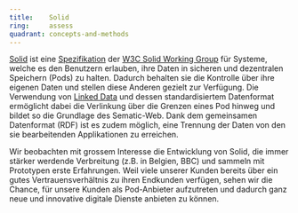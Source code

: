 ```yaml
---
title:    Solid  
ring:     assess  
quadrant: concepts-and-methods
---
```


[Solid][solid] ist eine [Spezifikation][spez] der [W3C Solid Working Group][solid-working-group] für Systeme, welche es den Benutzern erlauben, ihre Daten in sicheren und dezentralen Speichern (Pods) zu halten. Dadurch behalten sie die Kontrolle über ihre eigenen Daten und stellen diese Anderen gezielt zur Verfügung. Die Verwendung von [Linked Data][linked-data] und dessen standardisiertem Datenformat ermöglicht dabei die Verlinkung über die Grenzen eines Pod hinweg und bildet so die Grundlage des Sematic-Web. Dank dem gemeinsamen Datenformat (RDF) ist es zudem möglich, eine Trennung der Daten von den sie bearbeitenden Applikationen zu erreichen.

Wir beobachten mit grossem Interesse die Entwicklung von Solid, die immer stärker werdende Verbreitung (z.B. in Belgien, BBC) und sammeln mit Prototypen erste Erfahrungen. Weil viele unserer Kunden bereits über ein gutes
Vertrauensverhältnis zu ihren Endkunden verfügen, sehen wir die Chance, für unsere Kunden als Pod-Anbieter aufzutreten
und dadurch ganz neue und innovative digitale Dienste anbieten zu können.

[solid]: https://solidproject.org/
[spez]: https://github.com/solid/specification
[solid-working-group]: https://lists.w3.org/Archives/Public/public-solid/2022Nov/0001.html
[linked-data]: https://www.w3.org/standards/semanticweb/data
